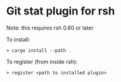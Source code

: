 # Git stat plugin for rsh

Note: this requires rsh 0.60 or later

To install:

```
> cargo install --path .
```

To register (from inside rsh):
```
> register <path to installed plugin>
